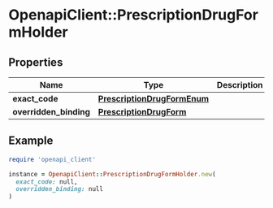 # OpenapiClient::PrescriptionDrugFormHolder

## Properties

| Name | Type | Description | Notes |
| ---- | ---- | ----------- | ----- |
| **exact_code** | [**PrescriptionDrugFormEnum**](PrescriptionDrugFormEnum.md) |  | [optional] |
| **overridden_binding** | [**PrescriptionDrugForm**](PrescriptionDrugForm.md) |  | [optional] |

## Example

```ruby
require 'openapi_client'

instance = OpenapiClient::PrescriptionDrugFormHolder.new(
  exact_code: null,
  overridden_binding: null
)
```

